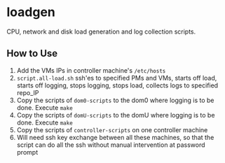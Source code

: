 # loadgen

CPU, network and disk load generation and log collection scripts.

## How to Use

1. Add the VMs IPs in controller machine's `/etc/hosts`
2. `script.all-load.sh` ssh'es to specified PMs and VMs, starts off load, starts off logging, stops logging, stops load, collects logs to specified repo\_IP
3. Copy the scripts of `dom0-scripts` to the dom0 where logging is to be done. Execute `make` 
4. Copy the scripts of `domU-scripts` to the domU where logging is to be done. Execute `make`
5. Copy the scripts of `controller-scripts` on one controller machine 
6. Will need ssh key exchange between all these machines, so that the script can do all the ssh without manual intervention at password prompt

